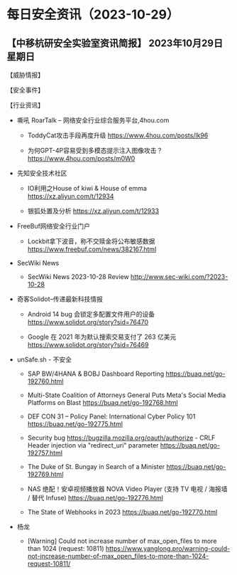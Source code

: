 # 每日安全资讯（2023-10-29）

【中移杭研安全实验室资讯简报】
2023年10月29日 星期日
---------------------------
【威胁情报】

【安全事件】

【行业资讯】

- 嘶吼 RoarTalk – 网络安全行业综合服务平台,4hou.com
  - ToddyCat攻击手段再度升级
https://www.4hou.com/posts/lk96

  - 为何GPT-4P容易受到多模态提示注入图像攻击？
https://www.4hou.com/posts/m0W0

- 先知安全技术社区
  - IO利用之House of kiwi & House of emma
https://xz.aliyun.com/t/12934

  - 银狐处置及分析
https://xz.aliyun.com/t/12933

- FreeBuf网络安全行业门户
  - Lockbit拿下波音，称不交赎金将公布敏感数据
https://www.freebuf.com/news/382167.html

- SecWiki News
  - SecWiki News 2023-10-28 Review
http://www.sec-wiki.com/?2023-10-28

- 奇客Solidot–传递最新科技情报
  - Android 14 bug 会锁定多配置文件用户的设备
https://www.solidot.org/story?sid=76470

  - Google 在 2021 年为默认搜索交易支付了 263 亿美元
https://www.solidot.org/story?sid=76469

- unSafe.sh - 不安全
  - SAP BW/4HANA & BOBJ Dashboard Reporting
https://buaq.net/go-192760.html

  - Multi-State Coalition of Attorneys General Puts Meta's Social Media Platforms on Blast
https://buaq.net/go-192768.html

  - DEF CON 31 – Policy Panel: International Cyber Policy 101
https://buaq.net/go-192775.html

  - Security bug https://bugzilla.mozilla.org/oauth/authorize - CRLF Header injection via "redirect_uri" parameter
https://buaq.net/go-192757.html

  - The Duke of St. Bungay in Search of a Minister
https://buaq.net/go-192769.html

  - NAS 绝配！安卓视频播放器 NOVA Video Player (支持 TV 电视 / 海报墙 / 替代 Infuse)
https://buaq.net/go-192776.html

  - The State of Webhooks in 2023
https://buaq.net/go-192770.html

- 杨龙
  - [Warning] Could not increase number of max_open_files to more than 1024 (request: 10811)
https://www.yanglong.pro/warning-could-not-increase-number-of-max_open_files-to-more-than-1024-request-10811/

